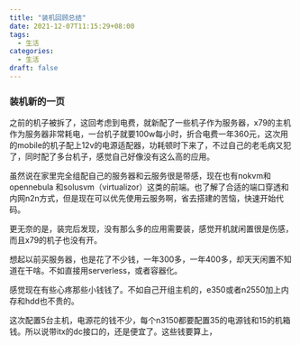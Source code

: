 ```yaml
---
title: "装机回顾总结"
date: 2021-12-07T11:15:29+08:00
tags:
  - 生活
categories:
  - 生活
draft: false
---
```


### 装机新的一页

之前的机子被拆了，这回考虑到电费，就新配了一些机子作为服务器，x79的主机作为服务器非常耗电，一台机子就要100w每小时，折合电费一年360元，这次用的mobile的机子配上12v的电源适配器，功耗顿时下来了，不过自己的老毛病又犯了，同时配了多台机子，感觉自己好像没有这么高的应用。

虽然说在家里完全组配自己的服务器和云服务很是带感，现在也有nokvm和opennebula 和solusvm（virtualizor）这类的前端。也了解了合适的端口穿透和内网n2n方式，但是现在可以优先使用云服务啊，省去搭建的苦恼，快速开始代码。

更无奈的是，装完后发现，没有那么多的应用需要装，感觉开机就闲置很是伤感，而且x79的机子也没有开。

想起以前买服务器，也是花了不少钱，一年300多，一年400多，却天天闲置不知道在干啥。不如直接用serverless，或者容器化。

感觉现在有些心疼那些小钱钱了。不如自己开组主机的，e350或者n2550加上内存和hdd也不贵的。



这次配置5台主机，电源花的钱不少，每个n3150都要配置35的电源钱和15的机箱钱。所以说带itx的dc接口的，还是便宜了。这些钱要算上，

